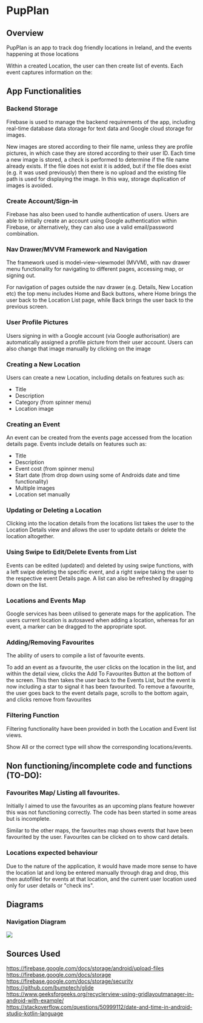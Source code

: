 
# PupPlan

## Overview
PupPlan is an app to track dog friendly locations in Ireland, and the events happening at those locations

Within a created Location, the user can then create list of events. Each event captures information on the:

## App Functionalities
### Backend Storage
Firebase is used to manage the backend requirements of the app, including real-time database data storage for text data and Google cloud storage for images.

New images are stored according to their file name, unless they are profile pictures, in which case they are stored according to their user ID. Each time a new image is stored, a check is performed to determine if the file name already exists. If the file does not exist it is added, but if the file does exist (e.g. it was used previously) then there is no upload and the existing file path is used for displaying the image. In this way, storage duplication of images is avoided. 
 
### Create Account/Sign-in
Firebase has also been used to handle authentication of users. Users are able to initially create an account using Google authentication within Firebase, or alternatively, they can also use a valid email/password combination. 
  
### Nav Drawer/MVVM Framework and Navigation
The framework used is model–view–viewmodel (MVVM), with nav drawer menu functionality for navigating to different pages, accessing map, or signing out. 
 
For navigation of pages outside the nav drawer (e.g. Details, New Location etc) the top menu includes Home and Back buttons, where Home brings the user back to the Location List page, while Back brings the user back to the previous screen.
 
### User Profile Pictures
Users signing in with a Google account (via Google authorisation) are automatically assigned a profile picture from their user account. Users can also change that image manually by clicking on the image
 
### Creating a New Location
Users can create a new Location, including details on features such as:
-	Title
-	Description
-	Category (from spinner menu)
- Location image 
 
### Creating an Event
An event can be created from the events page accessed from the location details page. 
Events include details on features such as:
-	Title
-	Description
-	Event cost (from spinner menu)
-	Start date (from drop down using some of Androids date and time functionality)
-	Multiple images
-	Location set manually
 
### Updating or Deleting a Location
Clicking into the location details from the locations list takes the user to the Location Details view and allows the user to update details or delete the location altogether. 
 
### Using Swipe to Edit/Delete Events from List
Events can be edited (updated) and deleted by using swipe functions, with a left swipe deleting the specific event, and a right swipe taking the user to the respective event Details page. A list can also be refreshed by dragging down on the list.     

### Locations and Events Map
Google services has been utilised to generate maps for the application. The users current location is autosaved when adding a location, whereas for an event, a marker can be dragged to the appropriate spot.

### Adding/Removing Favourites
The ability of users to compile a list of favourite events. 
 
To add an event as a favourite, the user clicks on the location in the list, and within the detail view, clicks the Add To Favourites Button at the bottom of the screen. This then takes the user back to the Events List, but the event is now including a star to signal it has been favourited. To remove  a favourite, the user goes back to the event details page, scrolls to the bottom again, and clicks remove from favourites
   
### Filtering Function
Filtering functionality have been provided in both the Location and Event list views.
   
Show All or the correct type will show the corresponding locations/events. 

## Non functioning/incomplete code and functions (TO-DO):

### Favourites Map/ Listing all favourites.

Initially I aimed to use the favourites as an upcoming plans feature however this was not functioning correctly. The code has been started in some areas but is incomplete.

Similar to the other maps, the favourites map shows events that have been favourited by the user. Favourites can be clicked on to show card details.

### Locations expected behaviour

Due to the nature of the application, it would have made more sense to have the location lat and long be entered manually through drag and drop, this then autofilled for events at that location, and the current user location used only for user details or "check ins". 

## Diagrams

### Navigation Diagram

![](https://res.cloudinary.com/drnpyxlgc/image/upload/v1702824866/navigation_map_scuhpj.png)

## Sources Used
https://firebase.google.com/docs/storage/android/upload-files
https://firebase.google.com/docs/storage
https://firebase.google.com/docs/storage/security
https://github.com/bumptech/glide
https://www.geeksforgeeks.org/recyclerview-using-gridlayoutmanager-in-android-with-example/
https://stackoverflow.com/questions/50999112/date-and-time-in-android-studio-kotlin-language
   



